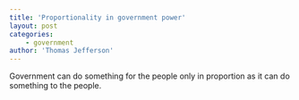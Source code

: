 ```yaml
---
title: 'Proportionality in government power'
layout: post
categories:
    - government
author: 'Thomas Jefferson'
---
```


Government can do something for the people only in proportion as it can do something to the people.